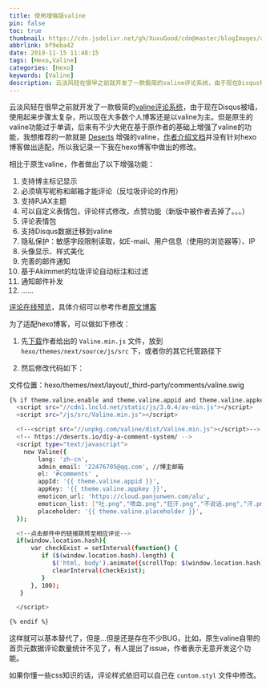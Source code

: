 ```yaml
---
title: 使用增强版valine
pin: false
toc: true
thumbnail: https://cdn.jsdelivr.net/gh/XuxuGood/cdn@master/blogImages/article-thumbnail/hexo.png
abbrlink: bf9eba42
date: 2019-11-15 11:48:15
tags: [Hexo,Valine]
categories: [Hexo]
keywords: [Valine]
description: 云淡风轻在很早之前就开发了一款极简的valine评论系统，由于现在Disqus被墙，使用起来步骤太复杂，所以现在大多数个人博客还是以valine为主。但是原生的valine功能过于单调，后来有不少大佬在基于原作者的基础上增强了valine的功能，我想推荐的一款就是 Deserts 增强的valine，作者介绍文档并没有针对hexo博客做出适配，所以我记录一下我在hexo博客中做出的修改。
---
```

云淡风轻在很早之前就开发了一款极简的[valine评论系统](https://ioliu.cn/2017/add-valine-comments-to-your-blog/)，由于现在Disqus被墙，使用起来步骤太复杂，所以现在大多数个人博客还是以valine为主。但是原生的valine功能过于单调，后来有不少大佬在基于原作者的基础上增强了valine的功能，我想推荐的一款就是 [Deserts](https://deserts.io/) 增强的valine，[作者介绍文档](https://deserts.io/diy-a-comment-system/)并没有针对hexo博客做出适配，所以我记录一下我在hexo博客中做出的修改。

相比于原生valine，作者做出了以下增强功能：

1. 支持博主标记显示
2. 必须填写昵称和邮箱才能评论（反垃圾评论的作用）
3. 支持PJAX主题
4. 可以自定义表情包，评论样式修改，点赞功能（新版中被作者去掉了。。。）
5. 评论表情包
6. 支持Disqus数据迁移到valine
7. 隐私保护：敏感字段限制读取，如E-mail、用户信息（使用的浏览器等）、IP
8. 头像显示、样式美化
9. 完善的邮件通知
10. 基于Akimmet的垃圾评论自动标注和过滤
11. 通知邮件补发
12. ……

[评论在线预览](https://desertsp.github.io/Valine/)，具体介绍可以参考作者[原文博客](https://deserts.io/diy-a-comment-system/)

为了适配hexo博客，可以做如下修改：

1. 先[下载](https://site-1258928558.cos.ap-guangzhou.myqcloud.com/js/Valine.min.js)作者给出的 `Valine.min.js` 文件，放到 `hexo/themes/next/source/js/src` 下，或者你的其它托管路径下

2. 然后修改代码如下：

文件位置：hexo/themes/next/layout/_third-party/comments/valine.swig
```BASH
{% if theme.valine.enable and theme.valine.appid and theme.valine.appkey %}
  <script src="//cdn1.lncld.net/static/js/3.0.4/av-min.js"></script>
  <script src="/js/src/Valine.min.js"></script>

  <!--<script src="//unpkg.com/valine/dist/Valine.min.js"></script>-->
  <!-- https://deserts.io/diy-a-comment-system/ -->
  <script type="text/javascript">
    new Valine({
        lang: 'zh-cn',
        admin_email: '22476705@qq.com', //博主邮箱
        el: '#comments' ,
        appId: '{{ theme.valine.appid }}',
        appKey: '{{ theme.valine.appkey }}',
        emoticon_url: 'https://cloud.panjunwen.com/alu',
        emoticon_list: ["吐.png","喷血.png","狂汗.png","不说话.png","汗.png","坐等.png","献花.png","不高兴.png","中刀.png","害羞.png","皱眉.png","小眼睛.png","中指.png","尴尬.png","瞅你.png","想一想.png","中枪.png","得意.png","肿包.png","扇耳光.png","亲亲.png","惊喜.png","脸红.png","无所谓.png","便便.png","愤怒.png","蜡烛.png","献黄瓜.png","内伤.png","投降.png","观察.png","看不见.png","击掌.png","抠鼻.png","邪恶.png","看热闹.png","口水.png","抽烟.png","锁眉.png","装大款.png","吐舌.png","无奈.png","长草.png","赞一个.png","呲牙.png","无语.png","阴暗.png","不出所料.png","咽气.png","期待.png","高兴.png","吐血倒地.png","哭泣.png","欢呼.png","黑线.png","喜极而泣.png","喷水.png","深思.png","鼓掌.png","暗地观察.png"],
        placeholder: '{{ theme.valine.placeholder }}',
  });

  <!--点击邮件中的链接跳转至相应评论-->
  if(window.location.hash){
      var checkExist = setInterval(function() {
         if ($(window.location.hash).length) {
            $('html, body').animate({scrollTop: $(window.location.hash).offset().top-90}, 1000);
            clearInterval(checkExist);
         }
      }, 100);
   }

  </script>

{% endif %}
```
这样就可以基本替代了，但是…但是还是存在不少BUG，比如，原生valine自带的首页元数据评论数量统计不见了，有人提出了issue，作者表示无意开发这个功能。

如果你懂一些css知识的话，评论样式依旧可以自己在 `cuntom.styl` 文件中修改。

